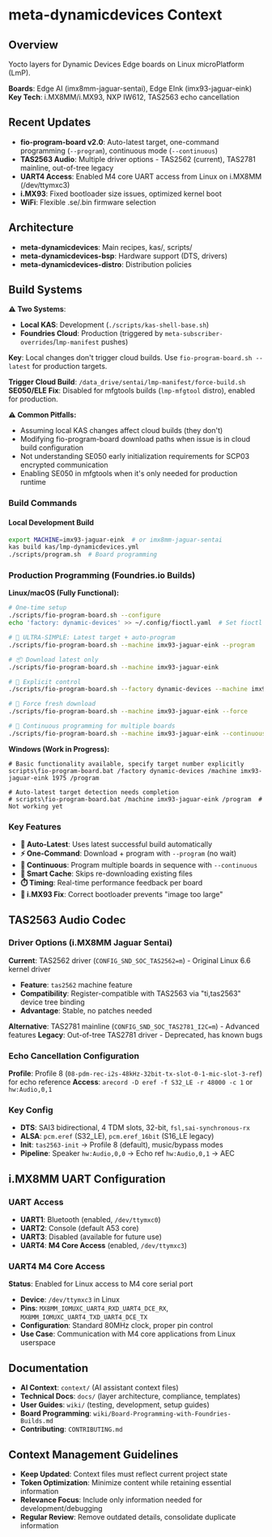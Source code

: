 # meta-dynamicdevices Context

## Overview
Yocto layers for Dynamic Devices Edge boards on Linux microPlatform (LmP).

**Boards**: Edge AI (imx8mm-jaguar-sentai), Edge EInk (imx93-jaguar-eink)
**Key Tech**: i.MX8MM/i.MX93, NXP IW612, TAS2563 echo cancellation

## Recent Updates
- **fio-program-board v2.0**: Auto-latest target, one-command programming (`--program`), continuous mode (`--continuous`)
- **TAS2563 Audio**: Multiple driver options - TAS2562 (current), TAS2781 mainline, out-of-tree legacy
- **UART4 Access**: Enabled M4 core UART access from Linux on i.MX8MM (/dev/ttymxc3)
- **i.MX93**: Fixed bootloader size issues, optimized kernel boot
- **WiFi**: Flexible .se/.bin firmware selection

## Architecture
- **meta-dynamicdevices**: Main recipes, kas/, scripts/
- **meta-dynamicdevices-bsp**: Hardware support (DTS, drivers)
- **meta-dynamicdevices-distro**: Distribution policies

## Build Systems

**⚠️ Two Systems**: 
- **Local KAS**: Development (`./scripts/kas-shell-base.sh`)
- **Foundries Cloud**: Production (triggered by `meta-subscriber-overrides`/`lmp-manifest` pushes)

**Key**: Local changes don't trigger cloud builds. Use `fio-program-board.sh --latest` for production targets.

**Trigger Cloud Build**: `/data_drive/sentai/lmp-manifest/force-build.sh`
**SE050/ELE Fix**: Disabled for mfgtools builds (`lmp-mfgtool` distro), enabled for production.

**⚠️ Common Pitfalls:**
- Assuming local KAS changes affect cloud builds (they don't)
- Modifying fio-program-board download paths when issue is in cloud build configuration
- Not understanding SE050 early initialization requirements for SCP03 encrypted communication
- Enabling SE050 in mfgtools when it's only needed for production runtime

### Build Commands

#### Local Development Build
```bash
export MACHINE=imx93-jaguar-eink  # or imx8mm-jaguar-sentai
kas build kas/lmp-dynamicdevices.yml
./scripts/program.sh  # Board programming
```

### Production Programming (Foundries.io Builds)

**Linux/macOS (Fully Functional):**
```bash
# One-time setup
./scripts/fio-program-board.sh --configure
echo 'factory: dynamic-devices' >> ~/.config/fioctl.yaml  # Set fioctl default

# 🚀 ULTRA-SIMPLE: Latest target + auto-program
./scripts/fio-program-board.sh --machine imx93-jaguar-eink --program

# 📦 Download latest only
./scripts/fio-program-board.sh --machine imx93-jaguar-eink

# 🎯 Explicit control
./scripts/fio-program-board.sh --factory dynamic-devices --machine imx93-jaguar-eink 1975

# 💾 Force fresh download
./scripts/fio-program-board.sh --machine imx93-jaguar-eink --force

# 🔄 Continuous programming for multiple boards
./scripts/fio-program-board.sh --machine imx93-jaguar-eink --continuous
```

**Windows (Work in Progress):**
```batch
# Basic functionality available, specify target number explicitly
scripts\fio-program-board.bat /factory dynamic-devices /machine imx93-jaguar-eink 1975 /program

# Auto-latest target detection needs completion
# scripts\fio-program-board.bat /machine imx93-jaguar-eink /program  # Not working yet
```

### Key Features
- **🎯 Auto-Latest**: Uses latest successful build automatically
- **⚡ One-Command**: Download + program with `--program` (no wait)
- **🔄 Continuous**: Program multiple boards in sequence with `--continuous`
- **💾 Smart Cache**: Skips re-downloading existing files
- **⏱️ Timing**: Real-time performance feedback per board
- **🔧 i.MX93 Fix**: Correct bootloader prevents "image too large"

## TAS2563 Audio Codec

### Driver Options (i.MX8MM Jaguar Sentai)
**Current**: TAS2562 driver (`CONFIG_SND_SOC_TAS2562=m`) - Original Linux 6.6 kernel driver
- **Feature**: `tas2562` machine feature
- **Compatibility**: Register-compatible with TAS2563 via "ti,tas2563" device tree binding
- **Advantage**: Stable, no patches needed

**Alternative**: TAS2781 mainline (`CONFIG_SND_SOC_TAS2781_I2C=m`) - Advanced features
**Legacy**: Out-of-tree TAS2781 driver - Deprecated, has known bugs

### Echo Cancellation Configuration
**Profile**: Profile 8 (`08-pdm-rec-i2s-48kHz-32bit-tx-slot-0-1-mic-slot-3-ref`) for echo reference
**Access**: `arecord -D eref -f S32_LE -r 48000 -c 1` or `hw:Audio,0,1`

### Key Config
- **DTS**: SAI3 bidirectional, 4 TDM slots, 32-bit, `fsl,sai-synchronous-rx`
- **ALSA**: `pcm.eref` (S32_LE), `pcm.eref_16bit` (S16_LE legacy)
- **Init**: `tas2563-init` → Profile 8 (default), music/bypass modes
- **Pipeline**: Speaker `hw:Audio,0,0` → Echo ref `hw:Audio,0,1` → AEC

## i.MX8MM UART Configuration

### UART Access
- **UART1**: Bluetooth (enabled, `/dev/ttymxc0`)
- **UART2**: Console (default A53 core)
- **UART3**: Disabled (available for future use)
- **UART4**: **M4 Core Access** (enabled, `/dev/ttymxc3`)

### UART4 M4 Core Access
**Status**: Enabled for Linux access to M4 core serial port
- **Device**: `/dev/ttymxc3` in Linux
- **Pins**: `MX8MM_IOMUXC_UART4_RXD_UART4_DCE_RX`, `MX8MM_IOMUXC_UART4_TXD_UART4_DCE_TX`
- **Configuration**: Standard 80MHz clock, proper pin control
- **Use Case**: Communication with M4 core applications from Linux userspace

## Documentation
- **AI Context**: `context/` (AI assistant context files)
- **Technical Docs**: `docs/` (layer architecture, compliance, templates)
- **User Guides**: `wiki/` (testing, development, setup guides)
- **Board Programming**: `wiki/Board-Programming-with-Foundries-Builds.md`
- **Contributing**: `CONTRIBUTING.md`

## Context Management Guidelines
- **Keep Updated**: Context files must reflect current project state
- **Token Optimization**: Minimize content while retaining essential information
- **Relevance Focus**: Include only information needed for development/debugging
- **Regular Review**: Remove outdated details, consolidate duplicate information
